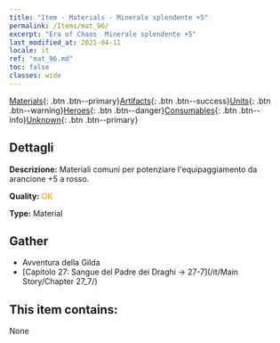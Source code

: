 ```yaml
---
title: "Item - Materials - Minerale splendente +5"
permalink: /Items/mat_96/
excerpt: "Era of Chaos  Minerale splendente +5"
last_modified_at: 2021-04-11
locale: it
ref: "mat_96.md"
toc: false
classes: wide
---
```

 [Materials](/it/Items/){: .btn .btn--primary}[Artifacts](/it/Items/Artifacts/){: .btn .btn--success}[Units](/it/Items/Units/){: .btn .btn--warning}[Heroes](/it/Items/Heroes/){: .btn .btn--danger}[Consumables](/it/Items/Consumables/){: .btn .btn--info}[Unknown](/it/Items/Unknown/){: .btn .btn--primary}

## Dettagli
 **Descrizione:** Materiali comuni per potenziare l'equipaggiamento da arancione +5 a rosso.

 **Quality:** <span style="color: #FF8C00">OK</span>

 **Type:** Material

## Gather

*    Avventura della Gilda 
*    [Capitolo 27: Sangue del Padre dei Draghi -> 27-7](/it/Main Story/Chapter 27_7/) 

## This item contains:

  None

